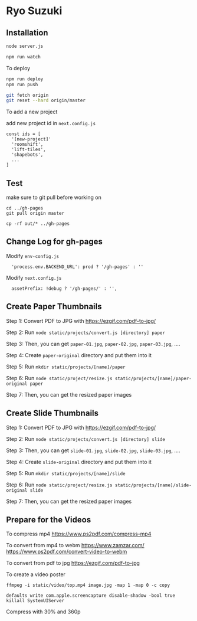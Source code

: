 # Ryo Suzuki

## Installation

```sh
node server.js
```

```sh
npm run watch
```


To deploy

```sh
npm run deploy
npm run push
```

```sh
git fetch origin
git reset --hard origin/master
```


To add a new project

add new project id in `next.config.js`

```
const ids = [
  '[new-project]'
  'roomshift',
  'lift-tiles',
  'shapebots',
  ...
]
```


## Test

make sure to git pull before working on

```
cd ../gh-pages
git pull origin master
```



```
cp -rf out/* ../gh-pages
```


## Change Log for gh-pages

Modify `env-config.js`

```
  'process.env.BACKEND_URL': prod ? '/gh-pages' : ''
```


Modify `next.config.js`

```
  assetPrefix: !debug ? '/gh-pages/' : '',
```




## Create Paper Thumbnails

Step 1:
Convert PDF to JPG with https://ezgif.com/pdf-to-jpg/

Step 2:
Run `node static/projects/convert.js [directory] paper`

Step 3:
Then, you can get `paper-01.jpg`, `paper-02.jpg`, `paper-03.jpg`, ....

Step 4:
Create `paper-original` directory and put them into it

Step 5:
Run `mkdir static/projects/[name]/paper`

Step 6:
Run `node static/project/resize.js static/projects/[name]/paper-original paper`

Step 7:
Then, you can get the resized paper images


## Create Slide Thumbnails

Step 1:
Convert PDF to JPG with https://ezgif.com/pdf-to-jpg/

Step 2:
Run `node static/projects/convert.js [directory] slide`

Step 3:
Then, you can get `slide-01.jpg`, `slide-02.jpg`, `slide-03.jpg`, ....

Step 4:
Create `slide-original` directory and put them into it

Step 5:
Run `mkdir static/projects/[name]/slide`

Step 6:
Run `node static/project/resize.js static/projects/[name]/slide-original slide`

Step 7:
Then, you can get the resized paper images


## Prepare for the Videos

To compress mp4
https://www.ps2pdf.com/compress-mp4

To convert from mp4 to webm
https://www.zamzar.com/
https://www.ps2pdf.com/convert-video-to-webm

To convert from pdf to jpg
https://ezgif.com/pdf-to-jpg

To create a video poster

```
ffmpeg -i static/video/top.mp4 image.jpg -map 1 -map 0 -c copy
```

```
defaults write com.apple.screencapture disable-shadow -bool true
killall SystemUIServer
```

Compress with 30% and 360p
